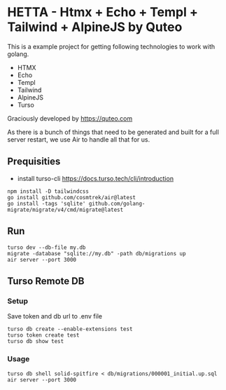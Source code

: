 # HETTA - Htmx + Echo + Templ + Tailwind + AlpineJS by Quteo

This is a example project for getting following technologies to work with golang.

- HTMX
- Echo
- Templ
- Tailwind
- AlpineJS
- Turso

Graciously developed by https://quteo.com

As there is a bunch of things that need to be generated and built for a full server restart, we use Air to handle all that for us.

## Prequisities

- install turso-cli https://docs.turso.tech/cli/introduction

```shell
npm install -D tailwindcss
go install github.com/cosmtrek/air@latest
go install -tags 'sqlite' github.com/golang-migrate/migrate/v4/cmd/migrate@latest
```

## Run

```shell
turso dev --db-file my.db
migrate -database "sqlite://my.db" -path db/migrations up
air server --port 3000
```

## Turso Remote DB

### Setup

Save token and db url to .env file
```shell
turso db create --enable-extensions test
turso token create test
turso db show test
```

### Usage

```shell
turso db shell solid-spitfire < db/migrations/000001_initial.up.sql
air server --port 3000
```


